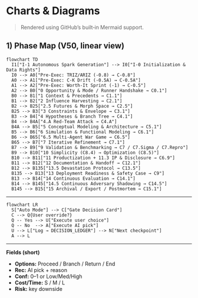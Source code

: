 # Charts & Diagrams

> Rendered using GitHub’s built‑in Mermaid support.

## 1) Phase Map (V50, linear view)

```mermaid
flowchart TD
  I1["I‑1 Autonomous Spark Generation"] --> I0["I‑0 Initialization & Data Rights"]
  I0 --> A0["Pre‑Exec: TRIZ/ARIZ (-0.8) → C‑0.8"]
  A0 --> A1["Pre‑Exec: C‑K Drift (-0.5A) → C‑0.5A"]
  A1 --> A2["Pre‑Exec: Worth‑It Sprint (-1) → C‑0.5"]
  A2 --> B0["0 Opportunity & Mode / Runner Handshake → C0.1"]
  B0 --> B1["1 Context & Precedents → C1.1"]
  B1 --> B2["2 Influence Harvesting → C2.1"]
  B2 --> B25["2.5 Futures & Morph Space → C2.5"]
  B25 --> B3["3 Constraints & Envelope → C3.1"]
  B3 --> B4["4 Hypotheses & Branch Tree → C4.1"]
  B4 --> B4A["4.A Red‑Team Attack → C4.A"]
  B4A --> B5["5 Conceptual Modeling & Architecture → C5.1"]
  B5 --> B6["6 Simulation & Functional Modeling → C6.1"]
  B6 --> B65["6.5 Multi‑Agent War Game → C6.5"]
  B65 --> B7["7 Iterative Refinement → C7.1"]
  B7 --> B9["9 Validation & Benchmarking → C7 / C7.Sigma / C7.Repro"]
  B9 --> B10["10 Simplicity (C8.4) → Optimization (C8.5)"]
  B10 --> B11["11 Productization + 11.3 IP & Disclosure → C6.9"]
  B11 --> B12["12 Documentation & Handoff → C12.1"]
  B12 --> B135["13.5 Devastation Protocol → C13.5"]
  B135 --> B13["13 Deployment Readiness & Safety Case → C9"]
  B13 --> B14["14 Continuous Evaluation → C14.1"]
  B14 --> B145["14.5 Continuous Adversary Shadowing → C14.5"]
  B145 --> B15["15 Archival / Export / Postmortem → C15.1"]
```

---

```mermaid
flowchart LR
  S["Auto Mode"] --> C["Gate Decision Card"]
  C --> Q{User override?}
  Q -- Yes --> U["Execute user choice"]
  Q -- No  --> A["Execute AI pick"]
  U --> L["Log → DECISION_LEDGER"] --> N["Next checkpoint"]
  A --> L
```

---

**Fields (short)**

- **Options:** Proceed / Branch / Return / End
- **Rec:** AI pick + reason
- **Conf:** 0–1 or Low/Med/High
- **Cost/Time:** S / M / L
- **Risk:** key downside
